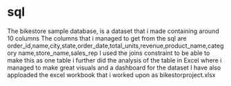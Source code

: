 # sql
The bikestore sample database, is a dataset that i made containing around 10 columns
The columns that i managed to get from the sql are order_id,name,city,state,order_date,total_units,revenue,product_name,category name,store_name,sales_rep
I used the joins constraint to be able to make this as one table
i further did the analysis of the table in Excel where i managed to make great visuals and a dashboard for the dataset
I have also apploaded the excel workbook that i worked upon as bikestorproject.xlsx


